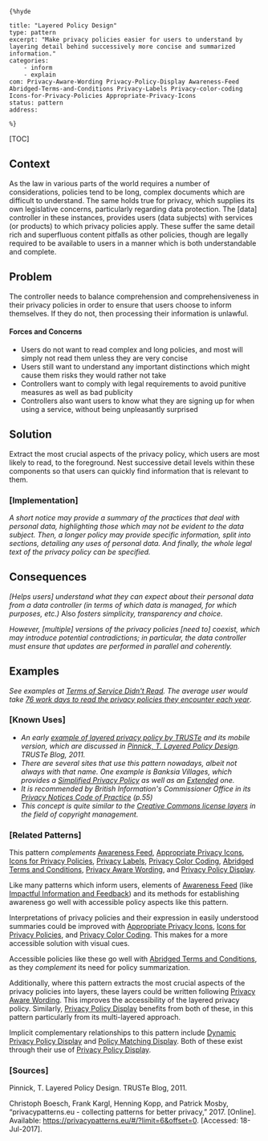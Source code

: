    {%hyde

    title: "Layered Policy Design"
    type: pattern
    excerpt: "Make privacy policies easier for users to understand by layering detail behind successively more concise and summarized information."
    categories:
        - inform
        - explain
    com: Privacy-Aware-Wording Privacy-Policy-Display Awareness-Feed Abridged-Terms-and-Conditions Privacy-Labels Privacy-color-coding Icons-for-Privacy-Policies Appropriate-Privacy-Icons
    status: pattern
    address:

    %}

[TOC]

<!--### [Also Known As]-->
<!-- All other names the pattern is known by.-->


## Context
<!-- The situations in which the pattern may apply.-->
<!-- Aspects which constrain the solution, but are not modified by it. They affect the impact of different forces.-->

As the law in various parts of the world requires a number of considerations, policies tend to be long, complex documents which are difficult to understand. The same holds true for privacy, which supplies its own legislative concerns, particularly regarding data protection. The [data] controller in these instances, provides users (data subjects) with services (or products) to which privacy policies apply. These suffer the same detail rich and superfluous content pitfalls as other policies, though are legally required to be available to users in a manner which is both understandable and complete.

## Problem
<!-- The problem a pattern addresses, including a list of forces describing why a problem might be difficult to solve.-->

The controller needs to balance comprehension and comprehensiveness in their privacy policies in order to ensure that users choose to inform themselves. If they do not, then processing their information is unlawful.

#### Forces and Concerns
<!-- Implications in this problem which affect the appropriateness of a solution, and are affected by this pattern.-->
<!-- Forces should be highly visible for easy reference, where less obvious a dedicated section is recommended.-->
- Users do not want to read complex and long policies, and most will simply not read them unless they are very concise
- Users still want to understand any important distinctions which might cause them risks they would rather not take
- Controllers want to comply with legal requirements to avoid punitive measures as well as bad publicity
- Controllers also want users to know what they are signing up for when using a service, without being unpleasantly surprised

## Solution
<!-- A concise description of how the pattern addresses the problem.-->

Extract the most crucial aspects of the privacy policy, which users are most likely to read, to the foreground. Nest successive detail levels within these components so that users can quickly find information that is relevant to them.

<!--### [Structure]-->
<!--A detailed specification of the structural aspects of the pattern. A class diagram if applicable.-->



### [Implementation]
<!--Guidelines for implementing the pattern; code fragments; suggested PETS; policy fragments.-->

_A short notice may provide a summary of the practices that deal with personal data, highlighting those which may not be evident to the data subject. Then, a longer policy may provide specific information, split into sections, detailing any uses of personal data. And finally, the whole legal text of the privacy policy can be specified._

## Consequences
<!--The advantages (benefits) and disadvantages (liabilities) of applying the pattern.-->

_[Helps users] understand what they can expect about their personal data from a data controller (in terms of which data is managed, for which purposes, etc.)_ Also _fosters simplicity, transparency and choice._

_However, [multiple] versions of the privacy policies [need to] coexist, which may introduce potential contradictions; in particular, the data controller must ensure that updates are performed in parallel and coherently._

<!--### [Constraints]-->
<!-- limitations as a consequence of applying the pattern.-->



## Examples
<!--Motivational example to see how the pattern is applied.-->

_See examples at [Terms of Service Didn't Read](https://tosdr.org/). The average user would take [76 work days to read the privacy policies they encounter each year](http://www.theatlantic.com/technology/archive/2012/03/reading-the-privacy-policies-you-encounter-in-a-year-would-take-76-work-days/253851/)_.

### [Known Uses]
<!-- Pointers to various applications of the pattern.-->

- _An early [example of layered privacy policy by TRUSTe](http://www.truste.com/labs/layered-notice/short-notice/example-policy_SN.html) and its mobile version, which are discussed in [Pinnick, T. Layered Policy Design](http://www.truste.com/blog/2011/05/20/layered-policy-and-short-notice-design/). TRUSTe Blog, 2011._
- _There are several sites that use this pattern nowadays, albeit not always with that name. One example is Banksia Villages, which provides a [Simplified Privacy Policy](http://www.banksiavillage.com.au/simplified-privacy-policy/) as well as an [Extended](http://www.banksiavillage.com.au/privacy-statement/) one._
- _It is recommended by British Information's Commissioner Office in its [Privacy Notices Code of Practice](https://ico.org.uk/media/for-organisations/documents/1610/privacy_notices_cop.pdf) (p.55)_
- _This concept is quite similar to the [Creative Commons license layers](http://creativecommons.org/licenses/) in the field of copyright management._

<!--## See Also-->
<!-- Any pointers to relevant information, not contained in the subfields below.-->



### [Related Patterns]
<!-- Supporting and conflicting patterns-->

This pattern _complements_ [Awareness Feed](Awareness-Feed), [Appropriate Privacy Icons](Appropriate-Privacy-Icons), [Icons for Privacy Policies](Icons-for-Privacy-Policies), [Privacy Labels](Privacy-Labels), [Privacy Color Coding](Privacy-color-coding), [Abridged Terms and Conditions](Abridged-Terms-and-Conditions), [Privacy Aware Wording](Privacy-Aware-Wording), and [Privacy Policy Display](Privacy-Policy-Display).

Like many patterns which inform users, elements of [Awareness Feed](Awareness-Feed) (like [Impactful Information and Feedback](Impactful-Information-and-Feedback)) and its methods for establishing awareness go well with accessible policy aspects like this pattern.

Interpretations of privacy policies and their expression in easily understood summaries could be improved with [Appropriate Privacy Icons](Appropriate-Privacy-Icons), [Icons for Privacy Policies](Icons-for-Privacy-Policies), and [Privacy Color Coding](Privacy-color-coding). This makes for a more accessible solution with visual cues.

Accessible policies like these go well with [Abridged Terms and Conditions](Abridged-Terms-and-Conditions), as they _complement_ its need for policy summarization.

Additionally, where this pattern extracts the most crucial aspects of the privacy policies into layers, these layers could be written following [Privacy Aware Wording](Privacy-Aware-Wording). This improves the accessibility of the layered privacy policy. Similarly, [Privacy Policy Display](Privacy-Policy-Display) benefits from both of these, in this pattern particularly from its multi-layered approach.

Implicit complementary relationships to this pattern include [Dynamic Privacy Policy Display](Dynamic-Privacy-Policy-Display) and [Policy Matching Display](Policy-matching-display). Both of these exist through their use of [Privacy Policy Display](Privacy-Policy-Display).

### [Sources]
<!-- References to the original source of the pattern.-->

Pinnick, T. Layered Policy Design. TRUSTe Blog, 2011.

Christoph Boesch, Frank Kargl, Henning Kopp, and Patrick Mosby, “privacypatterns.eu - collecting patterns for better privacy,” 2017. [Online]. Available: https://privacypatterns.eu/#/?limit=6&offset=0. [Accessed: 18-Jul-2017].

<!--## General Comments-->
<!-- Separate discussion on the pattern.-->



<!--## Tags-->
<!-- User definable descriptors for additional correlation.-->


